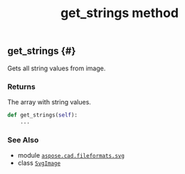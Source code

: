 ﻿---
title: get_strings method
second_title: Aspose.CAD for Python via .NET API References
description: 
type: docs
weight: 60
url: /python-net/aspose.cad.fileformats.svg/svgimage/get_strings/
is_root: false
---

## get_strings {#}

Gets all string values from image.


### Returns 


The array with string values.


```python
def get_strings(self):
    ...
```





### See Also
* module [`aspose.cad.fileformats.svg`](../../)
* class [`SvgImage`](/cad/python-net/aspose.cad.fileformats.svg/svgimage)
